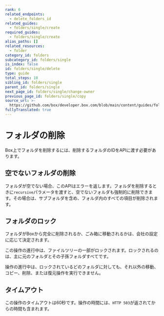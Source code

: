 ```yaml
---
rank: 6
related_endpoints:
  - delete_folders_id
related_guides:
  - folders/single/create
required_guides:
  - folders/single/create
alias_paths: []
related_resources:
  - folder
category_id: folders
subcategory_id: folders/single
is_index: false
id: folders/single/delete
type: guide
total_steps: 10
sibling_id: folders/single
parent_id: folders/single
next_page_id: folders/single/change-owner
previous_page_id: folders/single/copy
source_url: >-
  https://github.com/box/developer.box.com/blob/main/content/guides/folders/single/delete.md
fullyTranslated: true
---
```

# フォルダの削除

Box上でフォルダを削除するには、削除するフォルダのIDをAPIに渡す必要があります。

<Samples id="delete_folders_id">

</Samples>

## 空でないフォルダの削除

フォルダが空でない場合、このAPIはエラーを返します。フォルダを削除するときに`recursive`パラメータを渡すと、空でないフォルダも強制的に削除できます。その場合は、サブフォルダを含め、フォルダ内のすべての項目が削除されます。

## フォルダのロック

フォルダがBoxから完全に削除されるか、ごみ箱に移動されるかは、会社の設定に応じて決定されます。

この操作の進行中は、ファイルツリーの一部がロックされます。ロックされるのは、主に元のフォルダとその子孫フォルダすべてです。

操作の進行中は、ロックされているどのフォルダに対しても、それ以外の移動、コピー、削除、または復元操作を実行できません。

## タイムアウト

この操作のタイムアウトは60秒です。操作の時間には、`HTTP 503`が返されてからの時間も含まれます。
